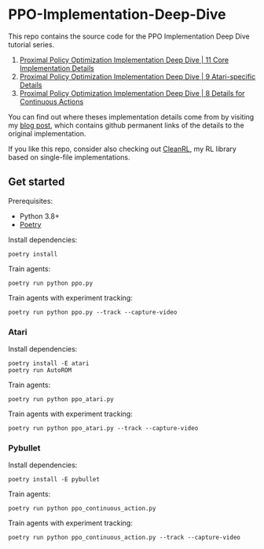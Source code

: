 # PPO-Implementation-Deep-Dive

This repo contains the source code for the PPO Implementation Deep Dive tutorial series. 

1. [Proximal Policy Optimization Implementation Deep Dive | 11 Core Implementation Details](https://youtu.be/MEt6rrxH8W4)
2. [Proximal Policy Optimization Implementation Deep Dive | 9 Atari-specific Details](https://youtu.be/05RMTj-2K_Y)
3. [Proximal Policy Optimization Implementation Deep Dive | 8 Details for Continuous Actions](https://youtu.be/BvZvx7ENZBw)


You can find out where theses implementation details come from by visiting 
my [blog post](https://costa.sh/blog-the-32-implementation-details-of-ppo.html), which contains
github permanent links of the details to the original implementation.

If you like this repo, consider also checking out [CleanRL](https://github.com/vwxyzjn/cleanrl), my RL library based on single-file implementations.


## Get started

Prerequisites:
* Python 3.8+
* [Poetry](https://python-poetry.org)

Install dependencies:
```
poetry install
```

Train agents:
```
poetry run python ppo.py
```

Train agents with experiment tracking:
```
poetry run python ppo.py --track --capture-video
```

### Atari
Install dependencies:
```
poetry install -E atari
poetry run AutoROM
```
Train agents:
```
poetry run python ppo_atari.py
```
Train agents with experiment tracking:
```
poetry run python ppo_atari.py --track --capture-video
```


### Pybullet
Install dependencies:
```
poetry install -E pybullet
```
Train agents:
```
poetry run python ppo_continuous_action.py
```
Train agents with experiment tracking:
```
poetry run python ppo_continuous_action.py --track --capture-video
```
